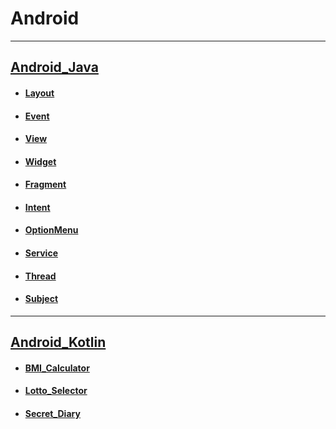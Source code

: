 # Android

---
## [Android_Java](https://github.com/oxix97/Android_Study/tree/master/Do_it%20Android)

- #### [Layout](https://github.com/oxix97/Android_Study/tree/master/Do_it%20Android/layout)
- #### [Event](https://github.com/oxix97/Android_Study/tree/master/Do_it%20Android/Event)
- #### [View](https://github.com/oxix97/Android_Study/tree/master/Do_it%20Android/View)
- #### [Widget](https://github.com/oxix97/Android_Study/tree/master/Do_it%20Android/Widget)
- #### [Fragment](https://github.com/oxix97/Android_Study/tree/master/Do_it%20Android/Fragment)
- #### [Intent](https://github.com/oxix97/Android_Study/tree/master/Do_it%20Android/Intent)
- #### [OptionMenu](https://github.com/oxix97/Android_Study/tree/master/Do_it%20Android/optionMenu)
- #### [Service](https://github.com/oxix97/Android_Study/tree/master/Do_it%20Android/Service)
- #### [Thread](https://github.com/oxix97/Android_Study/tree/master/Do_it%20Android/Thread)
- #### [Subject](https://github.com/oxix97/Android_Study/tree/master/Do_it%20Android/Subject)

-----

## [Android_Kotlin](https://github.com/oxix97/Android_Study/tree/master/BasicApp)

- #### [BMI_Calculator](https://github.com/oxix97/Android_Study/tree/master/BasicApp/BMI_Calulator)
- #### [Lotto_Selector](https://github.com/oxix97/Android_Study/tree/master/BasicApp/Lotto)
- #### [Secret_Diary](https://github.com/oxix97/Android_Study/tree/master/BasicApp/SecretDiary)
